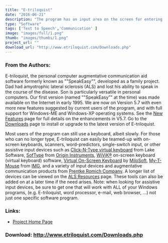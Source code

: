 ```yaml
---
title: "E-triloquist"
date: "2016-06-21"
description: "The program has an input area on the screen for entering a text or audio phrase which is to be spoken or played. With the touch of the \"\"Enter\"\" key or a mouse click, the text is converted to speech and sent to a voice synthesizer which conveys the message in mellifluous tones. Audio phrases are played as recorded."
type: "Software"
tags: ['Text to Speech','Communication' ]
image: "images/full/1.png"
thumb: "images/thumbs/1.png"
project_url: ""
download_url: "http://www.etriloquist.com/Downloads.php"
---
```

### From the Authors:

E-triloquist, the personal computer augmentative communication aid software formerly known as ""SpeakEasy"", developed as a family project. Dad had amyotrophic lateral sclerosis (ALS) and lost his ability to speak in the course of the disease. Son is particularly versatile in personal computers. Our first version (named ""SpeakEasy"" at the time) was made available on the Internet in early 1995. We are now on Version 5.7 with even more new features suggested by current users of the program, and with full support for Windows-ME and Windows-XP operating systems. See the <a href="">New Features</a> page for full details on the enhancements in V5.7. Go to the <a href="">Downloads</a> page to install or upgrade to the latest version of E-triloquist.

 Most users of the program can still use a keyboard, albeit slowly. For those who can no longer type, E-triloquist can easily be teamed-up with on-screen keyboards, scanners, word-predictors, single-switch input, or other assistive input devices such as <a href="">Click-N-Type virtual keyboard</a> from Lake Software, <a href="">SofType</a> from <a href="">Origin Instruments</a>, <a href="">WiViK®</a> on-screen keyboard (virtual keyboard) software, <a href="">Virtual On-Screen Keyboard</a> by <a href="">MiloSoft</a>, <a href="">My-T-Mouse</a> from <a href="">IMG</a>, and a variety of input devices and augmentative communication products from <a href="">Prentke Romich Company</a>. A longer list of devices can be viewed on the <a href="">ALS Resources</a> page. These tools can also be added on at a later time if the need arises. Note: when looking for assistive input devices, be sure to get one that will work with ALL of your Windows programs, (e.g. E-triloquist, word processor, e-mail, web browser, ...) not just one specific software program.

### Links:
- <a href="http://www.etriloquist.com/index.html">Project Home Page</a>

### Download: http://www.etriloquist.com/Downloads.php 